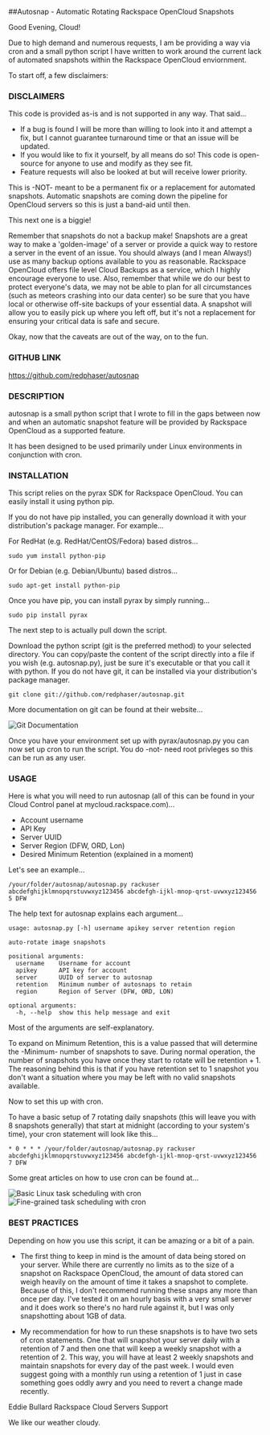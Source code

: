 ##Autosnap - Automatic Rotating Rackspace OpenCloud Snapshots

Good Evening, Cloud!

Due to high demand and numerous requests, I am be providing a way via cron and a small python script I have written to work around the current lack of automated snapshots within the Rackspace OpenCloud enviornment.

To start off, a few disclaimers:

### DISCLAIMERS

This code is provided as-is and is not supported in any way. That said...
* If a bug is found I will be more than willing to look into it and attempt a fix, but I cannot guarantee turnaround time or that an issue will be updated.
* If you would like to fix it yourself, by all means do so! This code is open-source for anyone to use and modify as they see fit.
* Feature requests will also be looked at but will receive lower priority.
    
This is -NOT- meant to be a permanent fix or a replacement for automated snapshots. Automatic snapshots are coming down the pipeline for OpenCloud servers so this is just a band-aid until then.

This next one is a biggie!

Remember that snapshots do not a backup make! Snapshots are a great way to make a 'golden-image' of a server or provide a quick way to restore a server in the event of an issue. You should always (and I mean Always!) use as many backup options available to you as reasonable. Rackspace OpenCloud offers file level Cloud Backups as a service, which I highly encourage everyone to use. Also, remember that  while we do our best to protect everyone's data, we may not be able to plan for all circumstances (such as meteors crashing into our data center) so be sure that you have local or otherwise off-site backups of your essential data. A snapshot will allow you to easily pick up where you left off, but it's not a replacement for ensuring your critical data is safe and secure.


Okay, now that the caveats are out of the way, on to the fun.

### GITHUB LINK

https://github.com/redphaser/autosnap

### DESCRIPTION

autosnap is a small python script that I wrote to fill in the gaps between now and when an automatic snapshot feature will be provided by Rackspace OpenCloud as a supported feature.

It has been designed to be used primarily under Linux environments in conjunction with cron. 

### INSTALLATION

This script relies on the pyrax SDK for Rackspace OpenCloud. You can easily install it using python pip.
    
If you do not have pip installed, you can generally download it with your distribution's package manager. For example...

For RedHat (e.g. RedHat/CentOS/Fedora) based distros...

    sudo yum install python-pip

Or for Debian (e.g. Debian/Ubuntu) based distros...

    sudo apt-get install python-pip

Once you have pip, you can install pyrax by simply running...

    sudo pip install pyrax

The next step to is actually pull down the script.

Download the python script (git is the preferred method) to your selected directory. You can copy/paste the content of the script directly into a file if you wish (e.g. autosnap.py), just be sure it's executable or that you call it with python. If you do not have git, it can be installed via your distribution's package manager.

    git clone git://github.com/redphaser/autosnap.git

More documentation on git can be found at their website...

![Git Documentation](http://git-scm.com/documentation)

Once you have your environment set up with pyrax/autosnap.py you can now set up cron to run the script. You do -not- need root privleges so this can be run as any user.

### USAGE

Here is what you will need to run autosnap (all of this can be found in your Cloud Control panel at mycloud.rackspace.com)...

* Account username
* API Key
* Server UUID 
* Server Region (DFW, ORD, Lon)
* Desired Minimum Retention (explained in a moment)

Let's see an example...

    /your/folder/autosnap/autosnap.py rackuser abcdefghijklmnopqrstuvwxyz123456 abcdefgh-ijkl-mnop-qrst-uvwxyz123456 5 DFW

The help text for autosnap explains each argument...

    usage: autosnap.py [-h] username apikey server retention region
    
    auto-rotate image snapshots
    
    positional arguments:
      username    Username for account
      apikey      API key for account
      server      UUID of server to autosnap
      retention   Minimum number of autosnaps to retain
      region      Region of Server (DFW, ORD, LON)
    
    optional arguments:
      -h, --help  show this help message and exit

Most of the arguments are self-explanatory. 

To expand on Minimum Retention, this is a value passed that will determine the -Minimum- number of snapshots to save. During normal operation, the number of snapshots you have once they start to rotate will be retention + 1. The reasoning behind this is that if you have retention set to 1 snapshot you don't want a situation where you may be left with no valid snapshots available. 

Now to set this up with cron.

To have a basic setup of 7 rotating daily snapshots (this will leave you with 8 snapshots generally) that start at midnight (according to your system's time), your cron statement will look like this...

    * 0 * * * /your/folder/autosnap/autosnap.py rackuser abcdefghijklmnopqrstuvwxyz123456 abcdefgh-ijkl-mnop-qrst-uvwxyz123456 7 DFW

Some great articles on how to use cron can be found at...

![Basic Linux task scheduling with cron](http://www.rackspace.com/knowledge_center/article/basic-linux-task-scheduling-with-cron)
![Fine-grained task scheduling with cron](http://ww.wip.rackspacecloud.com/knowledge_center/article/fine-grained-task-scheduling-with-crond)

### BEST PRACTICES

Depending on how you use this script, it can be amazing or a bit of a pain.

* The first thing to keep in mind is the amount of data being stored on your server. While there are currently no limits as to the size of a snapshot on Rackspace OpenCloud, the amount of data stored can weigh heavily on the amount of time it takes a snapshot to complete. Because of this, I don't recommend running these snaps any more than once per day. I've tested it on an hourly basis with a very small server and it does work so there's no hard rule against it, but I was only snapshotting about 1GB of data.

* My recommendation for how to run these snapshots is to have two sets of cron statements. One that will snapshot your server daily with a retention of 7 and then one that will keep a weekly snapshot with a retention of 2. This way, you will have at least 2 weekly snapshots and maintain snapshots for every day of the past week. I would even suggest going with a monthly run using a retention of 1 just in case something goes oddly awry and you need to revert a change made recently.


Eddie Bullard
Rackspace Cloud Servers Support

We like our weather cloudy.
